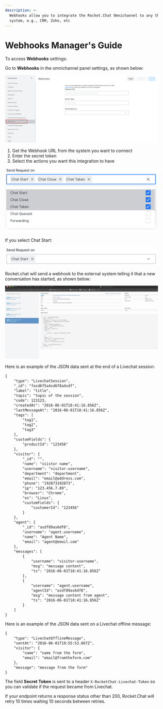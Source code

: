 ```yaml
---
description: >-
  Webhooks allow you to integrate the Rocket.Chat Omnichannel to any third-party
  system, e.g., CRM, Zoho, etc
---
```


# Webhooks Manager's Guide

To access **Webhooks** settings:

Go to **Webhooks** in the omnichannel panel settings, as shown below:

![](<../../.gitbook/assets/0 (7).png>)

1. Get the Webhook URL from the system you want to connect
2. Enter the secret token
3. Select the actions you want this integration to have

![](<../../.gitbook/assets/1 (14).png>)

If you select Chat Start:

![](<../../.gitbook/assets/2 (12).png>)

Rocket.chat will send a webhook to the external system telling it that a new conversation has started, as shown below:

![](<../../.gitbook/assets/3 (12).png>)

Here is an example of the JSON data sent at the end of a Livechat session:

```
{
    "type": "LivechatSession",
    "_id": "fasd6f5a4sd6f8a4sdf",
    "label": "title",
    "topic": "topic of the session",
    "code": 123123,
    "createdAt": "2016-06-01T18:41:16.856Z",
    "lastMessageAt": "2016-06-01T18:41:16.856Z",
    "tags": [
        "tag1",
        "tag2",
        "tag3"
    ],
    "customFields": {
        "productId": "123456"
    },
    "visitor": {
        "_id": "",
        "name": "viistor name",
        "username": "visitor-username",
        "department": "department",
        "email": "email@address.com",
        "phone": "192873192873",
        "ip": "123.456.7.89",
        "browser": "Chrome",
        "os": "Linux",
        "customFields": {
            "customerId": "123456"
        }
    },
    "agent": {
        "_id": "asdf89as6df8",
        "username": "agent.username",
        "name": "Agent Name",
        "email": "agent@email.com"
    },
    "messages": [
        {
            "username": "visitor-username",
            "msg": "message content",
            "ts": "2016-06-01T18:41:16.856Z"
        },
        {
            "username": "agent.username",
            "agentId": "asdf89as6df8",
            "msg": "message content from agent",
            "ts": "2016-06-01T18:41:16.856Z"
        }
    ]
}
```

Here is an example of the JSON data sent on a Livechat offline message:

```
{
    "type": "LivechatOfflineMessage",
    "sentAt": "2016-06-01T19:55:53.867Z",
    "visitor": {
        "name": "name from the form",
        "email": "email@fromtheform.com"
    },
    "message": "message from the form"
}
```

The field **Secret Token** is sent to a header `X-RocketChat-Livechat-Token` so you can validate if the request became from Livechat.

If your endpoint returns a response status other than 200, Rocket.Chat will retry 10 times waiting 10 seconds between retries.
